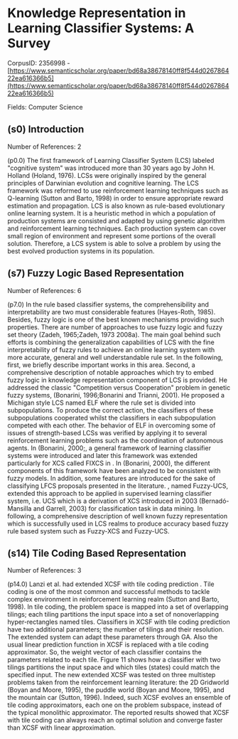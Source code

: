 # Knowledge Representation in Learning Classifier Systems: A Survey

CorpusID: 2356998 - [https://www.semanticscholar.org/paper/bd68a38678140ff8f544d026786422ea616366b5](https://www.semanticscholar.org/paper/bd68a38678140ff8f544d026786422ea616366b5)

Fields: Computer Science

## (s0) Introduction
Number of References: 2

(p0.0) The first framework of Learning Classifier System (LCS) labeled "cognitive system" was introduced more than 30 years ago by John H. Holland (Holand, 1976). LCSs were originally inspired by the general principles of Darwinian evolution and cognitive learning. The LCS framework was reformed to use reinforcement learning techniques such as Q-learning (Sutton and Barto, 1998) in order to ensure appropriate reward estimation and propagation. LCS is also known as rule-based evolutionary online learning system. It is a heuristic method in which a population of production systems are consisted and adapted by using genetic algorithm and reinforcement learning techniques. Each production system can cover small region of environment and represent some portions of the overall solution. Therefore, a LCS system is able to solve a problem by using the best evolved production systems in its population.
## (s7) Fuzzy Logic Based Representation
Number of References: 6

(p7.0) In the rule based classifier systems, the comprehensibility and interpretability are two must considerable features (Hayes-Roth, 1985). Besides, fuzzy logic is one of the best known mechanisms providing such properties. There are number of approaches to use fuzzy logic and fuzzy set theory (Zadeh, 1965;Zadeh, 1973 2008a). The main goal behind such efforts is combining the generalization capabilities of LCS with the fine interpretability of fuzzy rules to achieve an online learning system with more accurate, general and well understandable rule set. In the following, first, we briefly describe important works in this area. Second, a comprehensive description of notable approaches which try to embed fuzzy logic in knowledge representation component of LCS is provided. He addressed the classic "Competition versus Cooperation" problem in genetic fuzzy systems, (Bonarini, 1996;Bonarini and Trianni, 2001). He proposed a Michigan style LCS named ELF where the rule set is divided into subpopulations. To produce the correct action, the classifiers of these subpopulations cooperated whilst the classifiers in each subpopulation competed with each other. The behavior of ELF in overcoming some of issues of strength-based LCSs was verified by applying it to several reinforcement learning problems such as the coordination of autonomous agents. In (Bonarini, 2000;, a general framework of learning classifier systems were introduced and later this framework was extended particularly for XCS called FIXCS in . In (Bonarini, 2000), the different components of this framework have been analyzed to be consistent with fuzzy models. In addition, some features are introduced for the sake of classifying LFCS proposals presented in the literature. , named Fuzzy-UCS, extended this approach to be applied in supervised learning classifier system, i.e. UCS which is a derivation of XCS introduced in 2003 (Bernadó-Mansilla and Garrell, 2003) for classification task in data mining. In following, a comprehensive description of well known fuzzy representation which is successfully used in LCS realms to produce accuracy based fuzzy rule based system such as Fuzzy-XCS and Fuzzy-UCS.
## (s14) Tile Coding Based Representation
Number of References: 3

(p14.0) Lanzi et al. had extended XCSF with tile coding prediction . Tile coding is one of the most common and successful methods to tackle complex environment in reinforcement learning realm (Sutton and Barto, 1998). In tile coding, the problem space is mapped into a set of overlapping tilings; each tiling partitions the input space into a set of nonoverlapping hyper-rectangles named tiles. Classifiers in XCSF with tile coding prediction have two additional parameters; the number of tilings and their resolution. The extended system can adapt these parameters through GA. Also the usual linear prediction function in XCSF is replaced with a tile coding approximator. So, the weight vector of each classifier contains the parameters related to each tile. Figure 11 shows how a classifier with two tilings partitions the input space and which tiles (states) could match the specified input. The new extended XCSF was tested on three multistep problems taken from the reinforcement learning literature: the 2D Gridworld (Boyan and Moore, 1995), the puddle world (Boyan and Moore, 1995), and the mountain car (Sutton, 1996). Indeed, such XCSF evolves an ensemble of tile coding approximators, each one on the problem subspace, instead of the typical monolithic approximator. The reported results showed that XCSF with tile coding can always reach an optimal solution and converge faster than XCSF with linear approximation.
